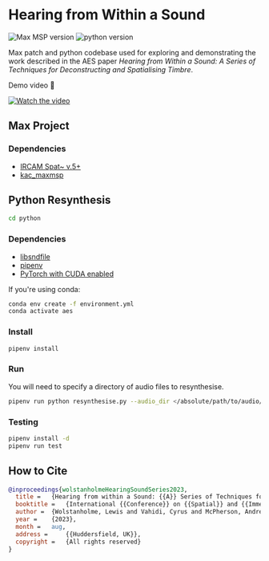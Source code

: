 # Hearing from Within a Sound

![Max MSP version](https://img.shields.io/badge/Max-8+-blue)
![python version](https://img.shields.io/badge/Python-3.11-blue)

Max patch and python codebase used for exploring and demonstrating the work described in the AES paper _Hearing from Within a Sound: A Series of Techniques for Deconstructing and Spatialising Timbre_.

Demo video 🎥

[![Watch the video](https://i.ytimg.com/vi/-0i4IlHmgRs/maxresdefault.jpg)](https://youtu.be/-0i4IlHmgRs)

## Max Project

### Dependencies

-   [IRCAM Spat~ v.5+](https://forum.ircam.fr/projects/detail/spat)
-	[kac_maxmsp](https://github.com/lewiswolf/kac_maxmsp)

## Python Resynthesis

```bash
cd python
```

### Dependencies

-   [libsndfile](https://github.com/libsndfile/libsndfile)
-   [pipenv](https://formulae.brew.sh/formula/pipenv#default)
- 	[PyTorch with CUDA enabled](https://pytorch.org/get-started/locally/)

If you're using conda:

```bash
conda env create -f environment.yml
conda activate aes
```

### Install

```bash
pipenv install
```

### Run

You will need to specify a directory of audio files to resynthesise.

```bash
pipenv run python resynthesise.py --audio_dir </absolute/path/to/audio/files/>
```

### Testing

```bash
pipenv install -d
pipenv run test
```

## How to Cite

```bibtex
@inproceedings{wolstanholmeHearingSoundSeries2023,
  title = 	{Hearing from within a Sound: {{A}} Series of Techniques for Deconstructing and Spatialising Timbre},
  booktitle =	{International {{Conference}} on {{Spatial}} and {{Immersive Audio}} ({{AES}})},
  author = 	{Wolstanholme, Lewis and Vahidi, Cyrus and McPherson, Andrew},
  year = 	{2023},
  month = 	aug,
  address = 	{{Huddersfield, UK}},
  copyright = 	{All rights reserved}
}
```